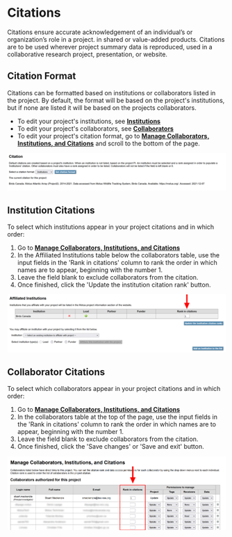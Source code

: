 # Citations

Citations ensure accurate acknowledgement of an individual’s or organization’s role in a project. in shared or value-added products. Citations are to be used wherever project summary data is reproduced, used in a collaborative research project, presentation, or website.

## Citation **Format**

Citations can be formatted based on institutions or collaborators listed in the project. By default, the format will be based on the project's institutions, but if none are listed it will be based on the projects collaborators.

* To edit your project's institutions, see [**Institutions**](institutions.md)
* To edit your project's collaborators, see [**Collaborators**](collaborators.md)
* To edit your project's citation format, go to [**Manage Collaborators, Institutions, and Citations**](https://motus.org/data/project/users) and scroll to the bottom of the page.

![](<../.gitbook/assets/Project Citations.png>)

## Institution Citations

To select which institutions appear in your project citations and in which order:

1. Go to [**Manage Collaborators, Institutions, and Citations**](https://motus.org/data/project/users)
2. In the Affiliated Institutions table below the collaborators table, use the input fields in the 'Rank in citations' column to rank the order in which names are to appear, beginning with the number 1.
3. Leave the field blank to exclude collaborators from the citation.
4. Once finished, click the 'Update the institution citation rank' button.

![](<../.gitbook/assets/Manage Institutions - Rank citation.png>)

## Collaborator Citations

To select which collaborators appear in your project citations and in which order:

1. Go to [**Manage Collaborators, Institutions, and Citations**](https://motus.org/data/project/users)
2. In the collaborators table at the top of the page, use the input fields in the 'Rank in citations' column to rank the order in which names are to appear, beginning with the number 1.
3. Leave the field blank to exclude collaborators from the citation.
4. Once finished, click the 'Save changes' or 'Save and exit' button.

![](<../.gitbook/assets/Manage Users - Citations.png>)

### &#x20;<a href="#collaborator-permissions-1" id="collaborator-permissions-1"></a>
